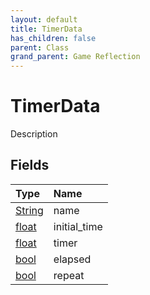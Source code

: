 ```yaml
---
layout: default
title: TimerData
has_children: false
parent: Class
grand_parent: Game Reflection
---
```

# TimerData
Description 

## Fields

| Type | Name |
|:----------|:--------------|
| [String](/riftbreaker-wiki/docs/game-reflection/components/string/) | name |
| [float](/riftbreaker-wiki/docs/game-reflection/components/float/) | initial_time |
| [float](/riftbreaker-wiki/docs/game-reflection/components/float/) | timer |
| [bool](/riftbreaker-wiki/docs/game-reflection/components/bool/) | elapsed |
| [bool](/riftbreaker-wiki/docs/game-reflection/components/bool/) | repeat |

